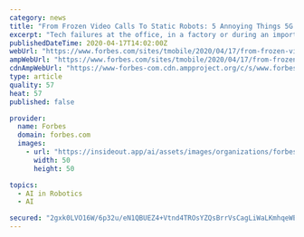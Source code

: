 ```yaml
---
category: news
title: "From Frozen Video Calls To Static Robots: 5 Annoying Things 5G Could Fix For Your Organization"
excerpt: "Tech failures at the office, in a factory or during an important meeting can range from pesky and time-consuming to detrimental. However, the potential of 5G could help us address many common communication and collaboration issues that interfere with our work."
publishedDateTime: 2020-04-17T14:02:00Z
webUrl: "https://www.forbes.com/sites/tmobile/2020/04/17/from-frozen-video-calls-to-static-robots-5-annoying-things-5g-could-fix-for-your-organization/"
ampWebUrl: "https://www.forbes.com/sites/tmobile/2020/04/17/from-frozen-video-calls-to-static-robots-5-annoying-things-5g-could-fix-for-your-organization/amp/"
cdnAmpWebUrl: "https://www-forbes-com.cdn.ampproject.org/c/s/www.forbes.com/sites/tmobile/2020/04/17/from-frozen-video-calls-to-static-robots-5-annoying-things-5g-could-fix-for-your-organization/amp/"
type: article
quality: 57
heat: 57
published: false

provider:
  name: Forbes
  domain: forbes.com
  images:
    - url: "https://insideout.app/ai/assets/images/organizations/forbes.com-50x50.jpg"
      width: 50
      height: 50

topics:
  - AI in Robotics
  - AI

secured: "2gxk0LVO16W/6p32u/eN1QBUEZ4+Vtnd4TROsYZQsBrrVsCagLiWaLKmhqeWEejTtr7wX4ONFUk6eMPdYwdrJ0A5+DU/JtqmomY1SrJ74wC+ZuZS0HT4wfZbbakYYOtX+NLWiXlJfitN+ZtKzFwsFBlAs1uskxF0V/DR8kVBaHQuf69KjxJX1bvsDa1AKW5fugrjmCIOVf04piKaTtSCdS86F7Jd4IW/Naji5gxN9YkcS0nerAwpRNgZnPrYnfLWdPTNuAgMU9JxYEK+kiVnSMVgP1b7IBnGdKp1XNxacTYqhM7BriScp753ZDcR6ORRZ8dX7OfqPshKZ4obKLVifge9cZwmLCROObdexP90DXnbSYdAgLHiSAXsx3nug7jdSE/0ENhf2i1vRuao43YWE/CVqjPZNePkhbVwxC5ko3gqdRIzOZv9f8zcZHwpUwNiFDww5I90PW2JSabRolNBYLkyvgDNzuFVfTRnSxTOsLs=;/KbBLy8Lu+Uy4l85wjHo3Q=="
---
```


